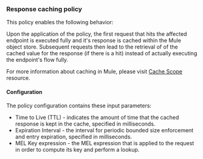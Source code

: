 ### Response caching policy ###

This policy enables the following behavior:

Upon the application of the policy, the first request that hits the affected endpoint is executed fully and it's response is cached within the Mule object store. Subsequent requests then lead to the retrieval of of the cached value for the response (if there is a hit) instead of actually executing the endpoint's flow fully.

For more information about caching in Mule, please visit [Cache Scope](https://developer.mulesoft.com/docs/display/current/Cache+Scope) resource.

#### Configuration

The policy configuration contains these input parameters:

+  Time to Live (TTL) - indicates the amount of time that the cached response is kept in the cache, specified in milliseconds. 
+  Expiration Interval - the interval for periodic bounded size enforcement and entry expiration, specified in milliseconds.
+  MEL Key expression - the MEL expression that is applied to the request in order to compute its key and perform a lookup.